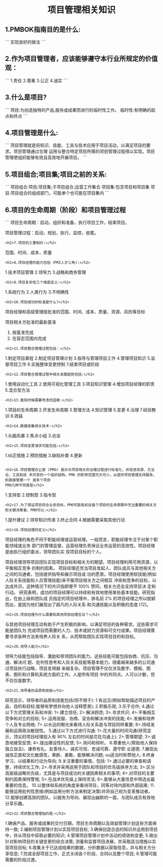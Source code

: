 <center><h1>项目管理相关知识</h1></center>
<h2>1.PMBOK指南目的是什么:</h2>
```
实现良好的做法
```
<h2>2.作为项目管理者，应该能够遵守本行业所规定的价值观：</h2>
```
1.责任
2.尊重
3.公正
4.诚实
```
<h2>3.什么是项目?</h2>
```
项目:为创造独特的产品,服务或成果而进行的临时性工作。
临时性:有明确的起点和终点
```
<h2>4.项目管理是什么:</h2>
```
项目管理就是将知识、技能、工具与技术应用于项目活动，以满足项目的要求。项目管理通过合理
运用与整合特定项目所需的项目管理过程得以实现。项目管理使组织能够有效且高效地开展项目。
```
<h2>5.项目组合;项目集;项目之前的关系:</h2>
```
项目组合:项目;项目集;子项目组合;运营工作集合
项目集:包含项目和项目集
项目:项目组合的组成部门，可能单个也可能在项目集内
```
<h2>6.项目的生命周期（阶段）和项目管理过程</h2>
```
项目生命周期：启动，组织和准备，执行项目工作，结束项目。

项目管理过程：启动，规划，执行，监控，收尾。
```
<h2>7.项目的三重制约:</h2>
```
范围、时间、成本，质量
```
<h2>8.项目经理的能力包括（PMI人才三角):</h2>
```
1.技术项目管理
2.领导力
3.战略和商务管理
```
<h2>9.项目复杂性三个维度定义:</h2>
```
1.系统行为
2.人类行为
3.不明确性
```
<h2>10.项目成功的标准是什么?</h2>
```
项目经理和高级管理层批准的范围、时间、成本、质量、资源、风险等目标

项目相关方批准的最新基准
1. 按基准完成
2. 在容忍范围内完成
```
<h2>11.项目整合管理过程包括：</h2>
```
1.制定项目章程
2.制定项目管理计划
3.指导与管理项目工作
4.管理项目知识
5.监督项目工作
6.实施整体变更控制
7.结束项目或阶段
```
<h2>12.项目整合管理过程中相关发展趋势包括:</h2>
```
1.使用自动化工具
2.使用可视化管理工具
3.项目知识管理
4.增加项目经理的职责
5.混合型方法
```
<h2>13.裁剪时候需要考虑的因素:</h2>
```
1.项目的生命周期
2.开发生命周期
3.管理方法
4.知识管理
5.变更
6.治理
7.经验教训
8.效益
```
<h2>14.数据收集相关技术:</h2>
```
1.头脑风暴
2.焦点小组
3.访谈
```
<h2>15.项目变更请求可能包括:</h2>
```
1.纠正措施
2.预防措施
3.缺陷补救
4.更新
```

<h2>16.项目管理办公室 (PMO) 是对与项目相关的治理过程进行标准化，并促进资源、方法论、工具和技 术共享的一个组织结构。PMO 的职责范围可大可小，从提供项目管理支持服务，到直接管理一个 或多个项目
PMO几种不同类型</h2>
```
1.支持型
2.控制型
3.指令型
```
<h2>17.为了保证项目符合业务目标，PMO可能有权在每个项目的生命周期中充当重要的相关方和关键决策者。PMO可以:</h2>
```
1.提升建议
2.领导知识传递
3.终止合同
4.根据需要采取其他行动
```
<h2>18.项目经理的定义</h2>
```
项目经理的角色不同于职能经理或运营经理。一般而言，职能经理专注于对某个职能领域或业务 部门的管理监督。运营经理负责保证业务运营的高效性。项目经理是由执行组织委派，领导团队实 现项目目标的个人。

项目经理领导项目团队实现项目目标和相关方的期望。项目经理利用可用资源，以平衡相互竞争
的制约因素。
项目经理还充当项目发起人、团队成员与其他相关方之间的沟通者，包括提供指导和展示项目成 功的愿景。项目经理使用软技能(例如人际关系技能和人员管理技能)来平衡项目相关方之间相互 冲突和竞争的目标，以达成共识。这种情况下的共识指即便不 100% 赞同，相关方还会支持项目决 定和行动。
研究表明，成功的项目经理可以持续和有效地使用某些基本技能。研究指出，在由上级和团队成 员指定的项目经理中，排名前 2% 的项目经理之所以脱颖而出，是因为他们展现出了超凡的人际关系 和沟通技能以及积极的态度 [12]。
```
<h2>19.项目经理为什么需要和其他项目经理互动？</h2>
```
与其他项目经理互动有助于产生积极的影响，以满足项目的各种需求。这些需求可能是团队为 完成项目而需要的人力、技术或财力资源和可交付成果。项目经理需要寻求各种方法来培养人际关 系，从而帮助团队实现项目目的和目标。
```
<h2>20.领导人能力</h2>
```
领导力技能包括指导、激励和带领团队的能力。这些技能可能包括协商、抗压、沟通、解决问 题、批判性思考和人际关系技能等基本能力。随着越来越多的公司通过项目执行战略，项目变得越 来越复杂。项目管理不仅仅涉及数字、模板、图表、图形和计算机系统方面的工作。人是所有项目 中的共同点。人可以计数，但不仅仅是数字。
```
<h2>21.领导者的品质和技能</h2>
```
研究显示，领导者的品质和技能包括(但不限于):
1.有远见(例如帮助描述项目的产品、目的和目标;能够有梦想并向他人诠释愿景); 
2.积极乐观;
3.乐于合作;
4.通过以下方式管理关系和冲突:
1>.建立信任;
2>.解决顾虑;
3>.寻求共识;
4>.平衡相互竞争和对立的目标; 
5>.运用说服、协商、妥协和解决冲突的技能; 
6>.发展和培养个人及专业网络; 
7>.以长远的眼光来看待人际关系是与项目同样重要; 
8>.持续发展和运用政治敏锐性。
5.通过以下方式进行沟通:
1>.花大量的时间沟通(研究显示，顶尖的项目经理投入有 90% 左右的时间是花在沟通上);
2>.管理期望;
3>.诚恳地接受反馈;
4>.提出建设性的反馈;
5>.询问和倾听。 
6.尊重他人(帮助他人保持独立自主)、谦恭有礼、友善待人、诚实可信、忠诚可靠、遵守职
业道德; 
7.展现出诚信正直和文化敏感性，果断、勇敢，能够解决问题; uu适当时称赞他人;
8.终身学习，以结果和行动为导向;
9.关注重要的事情，包括:
1>.通过必要的审查和调整，持续优化工作; 
2>.寻求并采用适用于团队和项目的优先级排序方法; 3>.区分高层级战略优先级，尤其是与项目成功的关键因素相关的事项; 
4>.对项目的主要制约因素保持警惕;
5>.在战术优先级上保持灵活; 
6>.能够从大量信息中筛选出最重要的信息。
10.以整体和系统的角度来看待项目，同等对待内部和外部因素; 
11.能够运用批判性思维(例如运用分析方法来制定决策)并将自己视为变革推动者。 12.能够创建高效的团队、以服务为导向、展现出幽默的一面，与团队成员有效地分享乐趣。
```
<h2>22.项目整合管理指的是:</h2>
```
1.确保产品、服务或成果的交付日期，项目生命周期以及效益管理计划这些方面保持一致;
2.编制项目管理计划以实现项目目标; 
3.确保创造合适的知识并运用到项目中，并从项目中获取必要的知识;
4.管理项目管理计划中活动的绩效和变更; 
5.做出针对影响项目的关键变更的综合决策; 测量和监督项目进展，并采取适当措施以实现项目目标; 
6.收集关于已达成结果的数据，分析数据以获取信息，并与相关方分享信息; 
7.完成全部项目工作，正式关闭各个阶段、合同以及整个项目; 
8.管理可能需要的阶段过渡。
```